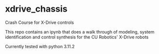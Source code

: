 # xdrive_chassis
Crash Course for X-Drive controls

This repo contains an ipynb that does a walk through of modeling, system identification and control synthesis for the CU Robotics' X-Drive robots

Currently tested with python 3.11.2
